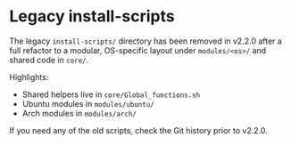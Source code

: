Legacy install-scripts
======================

The legacy `install-scripts/` directory has been removed in v2.2.0 after a full
refactor to a modular, OS-specific layout under `modules/<os>/` and shared code
in `core/`.

Highlights:
- Shared helpers live in `core/Global_functions.sh`
- Ubuntu modules in `modules/ubuntu/`
- Arch modules in `modules/arch/`

If you need any of the old scripts, check the Git history prior to v2.2.0.

